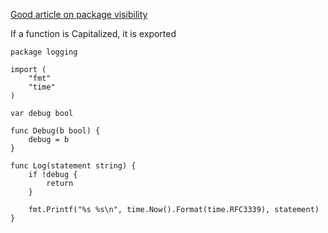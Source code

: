 [Good article on package visibility](https://www.digitalocean.com/community/tutorials/understanding-package-visibility-in-go)

If a function is Capitalized, it is exported

```Go:
package logging

import (
	"fmt"
	"time"
)

var debug bool

func Debug(b bool) {
	debug = b
}

func Log(statement string) {
	if !debug {
		return
	}

	fmt.Printf("%s %s\n", time.Now().Format(time.RFC3339), statement)
}

